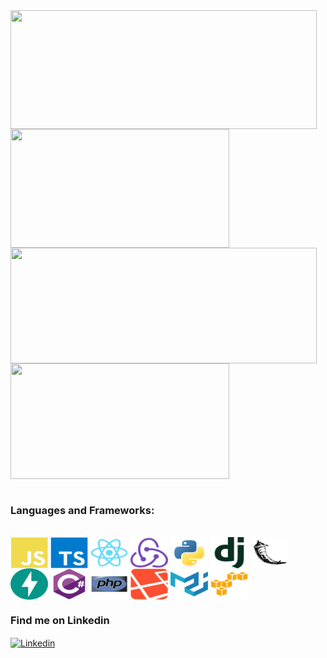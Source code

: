  <div>
  <a href="https://github.com/andeen171">
  <img height="190px" width="490px" align="center" src="https://github-readme-stats.vercel.app/api?username=andeen171&show_icons=true&theme=dark&include_all_commits=true&count_private=true"/>
   <img height="190px" width="350px" align="center" src="https://github-readme-stats.vercel.app/api/top-langs?username=andeen171&layout=compact&theme=dark&langs_count=8&"/>
   <img height="185px" width="490px" align="center" src="https://github-readme-stats.vercel.app/api/wakatime?username=andeen171&layout=compact&theme=dark&langs_count=8"/>
   <img height="185px" width="350px" align="center" src="https://cdn.discordapp.com/attachments/902981234618167356/976816999135068230/4828480a6d11e580a7e814fdd2d50d5f_2.gif" />
 </a>
</div>
  <br>

### Languages and Frameworks:

<div><br>
  <img align="center" alt="Javascript" height="50" width="60" src="https://raw.githubusercontent.com/devicons/devicon/master/icons/javascript/javascript-plain.svg">
  <img align="center" alt="Typescript" height="50" width="60" src="https://raw.githubusercontent.com/devicons/devicon/master/icons/typescript/typescript-original.svg">
  <img align="center" alt="React" height="50" width="60" src="https://raw.githubusercontent.com/devicons/devicon/master/icons/react/react-original.svg">
  <img align="center" alt="Redux" height="50" width="60" src="https://raw.githubusercontent.com/devicons/devicon/master/icons/redux/redux-original.svg">
  <img align="center" alt="Python" height="50" width="60" src="https://raw.githubusercontent.com/devicons/devicon/master/icons/python/python-original.svg">
  <img align="center" alt="django" height="50" width="60" src="https://raw.githubusercontent.com/devicons/devicon/master/icons/django/django-plain.svg">
  <img align="center" alt="flask" height="50" width="60" src="https://raw.githubusercontent.com/devicons/devicon/master/icons/flask/flask-original.svg">
  <img align="center" alt="fastapi" height="50" width="60" src="https://raw.githubusercontent.com/devicons/devicon/master/icons/fastapi/fastapi-original.svg">
  <img align="center" alt="C#" height="50" width="60" src="https://raw.githubusercontent.com/devicons/devicon/master/icons/csharp/csharp-original.svg">
  <img align="center" alt="php" height="50" width="60" src="https://raw.githubusercontent.com/devicons/devicon/master/icons/php/php-original.svg">
  <img align="center" alt="php" height="50" width="60" src="https://raw.githubusercontent.com/devicons/devicon/master/icons/laravel/laravel-plain.svg">
  <img align="center" alt="php" height="50" width="60" src="https://raw.githubusercontent.com/devicons/devicon/master/icons/materialui/materialui-original.svg">
  <img align="center" alt="aws" height="50" width="60" src="https://raw.githubusercontent.com/devicons/devicon/master/icons/amazonwebservices/amazonwebservices-original.svg">
</div>
 
 ### Find me on Linkedin
  
<div>
  <a href="https://www.linkedin.com/in/anderson-lopes-9044331a1/" target="_blank">
   <img align="center" alt="Linkedin" height="50" width="60" src="https://cdn.jsdelivr.net/gh/devicons/devicon/icons/linkedin/linkedin-original.svg">
  </a>
</div>
